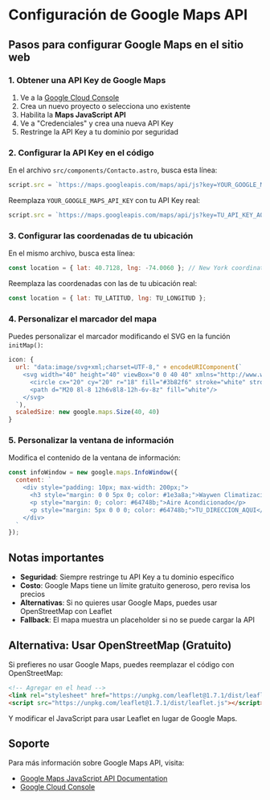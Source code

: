 # Configuración de Google Maps API

## Pasos para configurar Google Maps en el sitio web

### 1. Obtener una API Key de Google Maps

1. Ve a la [Google Cloud Console](https://console.cloud.google.com/)
2. Crea un nuevo proyecto o selecciona uno existente
3. Habilita la **Maps JavaScript API**
4. Ve a "Credenciales" y crea una nueva API Key
5. Restringe la API Key a tu dominio por seguridad

### 2. Configurar la API Key en el código

En el archivo `src/components/Contacto.astro`, busca esta línea:

```javascript
script.src = `https://maps.googleapis.com/maps/api/js?key=YOUR_GOOGLE_MAPS_API_KEY&callback=initMap`;
```

Reemplaza `YOUR_GOOGLE_MAPS_API_KEY` con tu API Key real:

```javascript
script.src = `https://maps.googleapis.com/maps/api/js?key=TU_API_KEY_AQUI&callback=initMap`;
```

### 3. Configurar las coordenadas de tu ubicación

En el mismo archivo, busca esta línea:

```javascript
const location = { lat: 40.7128, lng: -74.0060 }; // New York coordinates as example
```

Reemplaza las coordenadas con las de tu ubicación real:

```javascript
const location = { lat: TU_LATITUD, lng: TU_LONGITUD };
```

### 4. Personalizar el marcador del mapa

Puedes personalizar el marcador modificando el SVG en la función `initMap()`:

```javascript
icon: {
  url: "data:image/svg+xml;charset=UTF-8," + encodeURIComponent(`
    <svg width="40" height="40" viewBox="0 0 40 40" xmlns="http://www.w3.org/2000/svg">
      <circle cx="20" cy="20" r="18" fill="#3b82f6" stroke="white" stroke-width="2"/>
      <path d="M20 8l-8 12h6v8l8-12h-6v-8z" fill="white"/>
    </svg>
  `),
  scaledSize: new google.maps.Size(40, 40)
}
```

### 5. Personalizar la ventana de información

Modifica el contenido de la ventana de información:

```javascript
const infoWindow = new google.maps.InfoWindow({
  content: `
    <div style="padding: 10px; max-width: 200px;">
      <h3 style="margin: 0 0 5px 0; color: #1e3a8a;">Waywen Climatización</h3>
      <p style="margin: 0; color: #64748b;">Aire Acondicionado</p>
      <p style="margin: 5px 0 0 0; color: #64748b;">TU_DIRECCION_AQUI</p>
    </div>
  `
});
```

## Notas importantes

- **Seguridad**: Siempre restringe tu API Key a tu dominio específico
- **Costo**: Google Maps tiene un límite gratuito generoso, pero revisa los precios
- **Alternativas**: Si no quieres usar Google Maps, puedes usar OpenStreetMap con Leaflet
- **Fallback**: El mapa muestra un placeholder si no se puede cargar la API

## Alternativa: Usar OpenStreetMap (Gratuito)

Si prefieres no usar Google Maps, puedes reemplazar el código con OpenStreetMap:

```html
<!-- Agregar en el head -->
<link rel="stylesheet" href="https://unpkg.com/leaflet@1.7.1/dist/leaflet.css" />
<script src="https://unpkg.com/leaflet@1.7.1/dist/leaflet.js"></script>
```

Y modificar el JavaScript para usar Leaflet en lugar de Google Maps.

## Soporte

Para más información sobre Google Maps API, visita:
- [Google Maps JavaScript API Documentation](https://developers.google.com/maps/documentation/javascript)
- [Google Cloud Console](https://console.cloud.google.com/) 